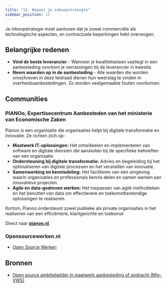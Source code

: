 ```yaml
---
title: "12. Bepaal je inkoopstrategie"
sidebar_position: 12
---
```


Je inkoopstrategie moet aantonen dat je zowel commerciële als technologische aspecten, en contractuele beperkingen hebt overwogen.

## Belangrijke redenen

- **Vind de beste leverancier** - Wanneer je kwaliteitseisen vastlegt in een aanbesteding voorkom je verrassingen bij de leverancier in kwestie.
- **Neem waarden op in de aanbesteding** - Alle waarden die worden omschreven in deze leidraad dienen hun weerslag te vinden in overheidsaanbestedingen. Zo worden veelgemaakte fouten voorkomen.


## Communities
### PIANOo, Expertisecentrum Aanbesteden van het ministerie van Economische Zaken

Pianoo is een organisatie die organisaties helpt bij digitale transformatie en innovatie. Ze richten zich op:

- **Maatwerk IT-oplossingen:** Het ontwikkelen en implementeren van software en digitale diensten die aansluiten bij de specifieke behoeften van een organisatie.
- **Ondersteuning bij digitale transformatie:** Advies en begeleiding bij het optimaliseren van digitale processen en het versnellen van innovatie.
- **Samenwerking en kennisdeling:** Het faciliteren van een omgeving waarin organisaties en professionals kennis delen en samen werken aan innovatieve projecten.
- **Agile en data-gedreven werken:** Het toepassen van agile methodieken en het benutten van data om effectievere en toekomstbestendige oplossingen te realiseren.

Kortom, Pianoo ondersteunt zowel publieke als private organisaties in het realiseren van een efficiëntere, klantgerichte en toekomst

Direct naar [**pianoo.nl**](https://www.pianoo.nl/nl).

### Opensourcewerken.nl

- [Open Source Werken   ](/communities/open-source-werken)


## Bronnen

- [Open source ambitieladder in maatwerk aanbesteding of opdracht (Min-VWS)](https://minvws.github.io/beleidsontwikkeling/ambitieladder/#voordelen-van-opensourcewerken)